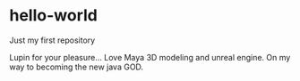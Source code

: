 # hello-world
Just my first repository

Lupin for your pleasure... Love Maya 3D modeling and unreal engine. On my way to becoming the new java GOD.
